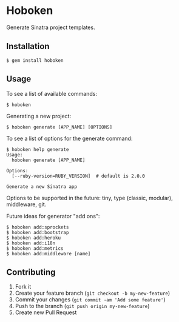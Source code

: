 # Hoboken

Generate Sinatra project templates.

## Installation

    $ gem install hoboken

## Usage

To see a list of available commands:

    $ hoboken

Generating a new project:

    $ hoboken generate [APP_NAME] [OPTIONS]

To see a list of options for the generate command:

    $ hoboken help generate
    Usage:
      hoboken generate [APP_NAME]

    Options:
      [--ruby-version=RUBY_VERSION]  # default is 2.0.0

    Generate a new Sinatra app

Options to be supported in the future: tiny, type (classic, modular), middleware, git.

Future ideas for generator "add ons":

    $ hoboken add:sprockets
    $ hoboken add:bootstrap
    $ hoboken add:heroku
    $ hoboken add:i18n
    $ hoboken add:metrics
    $ hoboken add:middleware [name]

## Contributing

1. Fork it
2. Create your feature branch (`git checkout -b my-new-feature`)
3. Commit your changes (`git commit -am 'Add some feature'`)
4. Push to the branch (`git push origin my-new-feature`)
5. Create new Pull Request
